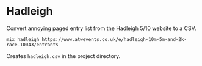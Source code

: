 # Hadleigh

Convert annoying paged entry list from the Hadleigh 5/10 website to a CSV.

    mix hadleigh https://www.atwevents.co.uk/e/hadleigh-10m-5m-and-2k-race-10043/entrants

Creates `hadleigh.csv` in the project directory.
